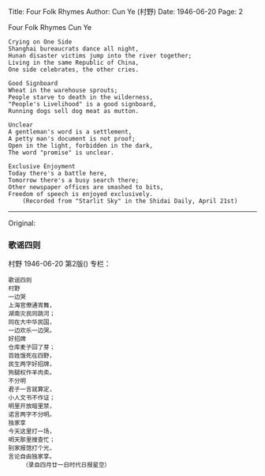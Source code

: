 Title: Four Folk Rhymes
Author: Cun Ye (村野)
Date: 1946-06-20
Page: 2

Four Folk Rhymes
Cun Ye

    Crying on One Side
    Shanghai bureaucrats dance all night,
    Hunan disaster victims jump into the river together;
    Living in the same Republic of China,
    One side celebrates, the other cries.

    Good Signboard
    Wheat in the warehouse sprouts;
    People starve to death in the wilderness,
    "People's Livelihood" is a good signboard,
    Running dogs sell dog meat as mutton.

    Unclear
    A gentleman's word is a settlement,
    A petty man's document is not proof;
    Open in the light, forbidden in the dark,
    The word "promise" is unclear.

    Exclusive Enjoyment
    Today there's a battle here,
    Tomorrow there's a busy search there;
    Other newspaper offices are smashed to bits,
    Freedom of speech is enjoyed exclusively.
        (Recorded from "Starlit Sky" in the Shidai Daily, April 21st)



<hr /> 

Original: 


### 歌谣四则
村野
1946-06-20
第2版()
专栏：

    歌谣四则
    村野
    一边哭
    上海官僚通宵舞，
    湖南灾民同跳河；
    同在大中华民国，
    一边欢乐一边哭。
    好招牌
    仓库麦子回了芽；
    百姓饿死在四野，
    民生两字好招牌，
    狗腿权作羊肉卖。
    不分明
    君子一言就算定，
    小人文书不作证；
    明里开放暗里禁，
    诺言两字不分明。
    独家享
    今天这里打一场，
    明天那里搜查忙；
    别家报馆打个光，
    言论自由独家享。
        （录自四月廿一日时代日报星空）
